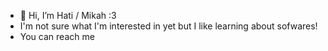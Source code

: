 - 👋 Hi, I’m Hati / Mikah :3
- I'm not sure what I'm interested in yet but I like learning about sofwares!
- You can reach me 

<!---
HatiTheYeena/HatiTheYeena is a ✨ special ✨ repository because its `README.md` (this file) appears on your GitHub profile.
You can click the Preview link to take a look at your changes.
--->
